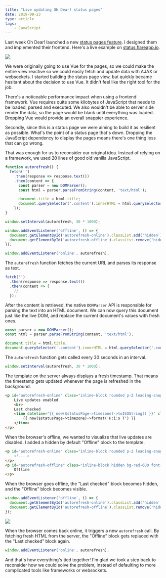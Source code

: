 ```yaml
---
title: "Live updating Oh Dear! status pages"
date: 2019-09-23
type: article
tags:
    - JavaScript
---
```


Last week Oh Dear! launched a new [status pages feature](https://ohdear.app/blog/introducing-status-pages-for-all-our-users). I designed them and implemented their frontend. Here's a live example on [status.flareapp.io](https://status.flareapp.io).

![](/media/oh-dear-status-page-online.jpg)

We were originally going to use Vue for the pages, so we could make the entire view reactive so we could easily fetch and update data with AJAX or websockets. I started building the status page view, but quickly became hesitant about the decision to use Vue. It didn't feel like the right tool for the job.

<!--more-->

There's a noticeable performance impact when using a frontend framework. Vue requires quite some kilobytes of JavaScript that needs to be loaded, parsed and executed. We also wouldn't be able to server side render the data, so the page would be blank until everything was loaded. Dropping Vue would provide an overall snappier experience.

Secondly, since this is a status page we were aiming to build it as resilient as possible. What's the point of a status page that's down. Dropping the JavaScript dependency to display the pages means there's one thing less that can go wrong.

That was enough for us to reconsider our original idea. Instead of relying on a framework, we used 20 lines of good old vanilla JavaScript.

```js
function autorefresh() {
  fetch('')
    .then(response => response.text())
    .then(content => {
      const parser = new DOMParser();
      const html = parser.parseFromString(content, 'text/html');

      document.title = html.title;
      document.querySelector('.content').innerHTML = html.querySelector('.content').innerHTML;
    });
}

window.setInterval(autorefresh, 30 * 1000);

window.addEventListener('offline', () => {
  document.getElementById('autorefresh-online').classList.add('hidden');
  document.getElementById('autorefresh-offline').classList.remove('hidden');
});

window.addEventListener('online', autorefresh);
```

The `autorefresh` function fetches the current URL and parses its response as text.

```js
fetch('')
  .then(response => response.text())
  .then(content => {
    //
  });
```

After the content is retrieved, the native `DOMParser` API is responsible for parsing the text into an HTML document. We can now query this document just like the live DOM, and replace the current document's values with fresh ones.

```js
const parser = new DOMParser();
const html = parser.parseFromString(content, 'text/html');

document.title = html.title;
document.querySelector('.content').innerHTML = html.querySelector('.content').innerHTML;
```

The `autorefresh` function gets called every 30 seconds in an interval.

```js
window.setInterval(autorefresh, 30 * 1000);
```

The template on the server always displays a fresh timestamp. That means the timestamp gets updated whenever the page is refreshed in the background.

```html
<p id="autorefresh-online" class="inline-block rounded p-2 leading-snug text-left text-xs">
    Live updates enabled
    <br>
    Last checked
    <time datetime="{{ now($statusPage->timezone)->toISOString() }}" class="font-bold tabular-nums">
        {{ now($statusPage->timezone)->format('H:i:s T') }}
    </time>
</p>
```

When the browser's offline, we wanted to visualize that live updates are disabled. I added a hidden by default "Offline" block to the template.

```html
<p id="autorefresh-online" class="inline-block rounded p-2 leading-snug text-left text-xs">
    <!---->
</p>
<p id="autorefresh-offline" class="inline-block hidden bg-red-600 font-bold px-1 rounded text-red-100 text-sm">
    Offline
</p>
```

When the browser goes offline, the "Last checked" block becomes hidden, and the "Offline" block becomes visible.

```js
window.addEventListener('offline', () => {
  document.getElementById('autorefresh-online').classList.add('hidden');
  document.getElementById('autorefresh-offline').classList.remove('hidden');
});
```

![](/media/oh-dear-status-page-offline.jpg)

When the browser comes back online, it triggers a new `autorefresh` call. By fetching fresh HTML from the server, the "Offline" block gets replaced with the "Last checked" block again.

```js
window.addEventListener('online', autorefresh);
```

And that's how everything's tied together! I'm glad we took a step back to reconsider how we could solve the problem, instead of defaulting to more complicated tools like frameworks or websockets.
